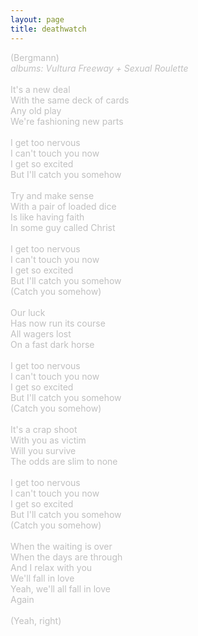 ```yaml
---
layout: page
title: deathwatch
---
```

<span style="color: #c0c0c0">(Bergmann)<br />
<span style="font-style: italic">albums: Vultura Freeway + Sexual Roulette</span><br />
<br />
It's a new deal<br />
With the same deck of cards<br />
Any old play<br />
We're fashioning new parts<br />
<br />
I get too nervous<br />
I can't touch you now<br />
I get so excited<br />
But I'll catch you somehow<br />
<br />
Try and make sense<br />
With a pair of loaded dice<br />
Is like having faith<br />
In some guy called Christ<br />
<br />
I get too nervous<br />
I can't touch you now<br />
I get so excited<br />
But I'll catch you somehow<br />
(Catch you somehow)<br />
<br />
Our luck <br />
Has now run its course<br />
All
wagers lost<br />
On a fast dark horse<br />
<br />
I get too nervous<br />
I can't touch you now<br />
I get so excited<br />
But I'll catch you somehow<br />
(Catch you somehow)<br />
<br />
It's a crap shoot<br />
With you as victim<br />
Will you survive<br />
The odds are slim to none<br />
<br />
I get too nervous<br />
I can't touch you now<br />
I get so excited<br />
But I'll catch you somehow<br />
(Catch you somehow)<br />
<br />
When the waiting is over<br />
When the days are through<br />
And I relax with you<br />
We'll fall in love<br />
Yeah, we'll all fall in love<br />
Again<br />
<br />
(Yeah, right)</span><span style="color: #c0c0c0" class="Apple-style-span">
</span>
